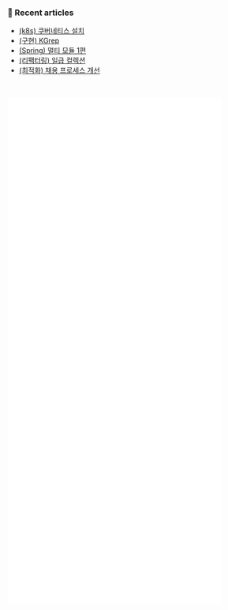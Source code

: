 ### 📖 Recent articles
<!-- BLOG-POST-LIST:START -->
- [&lpar;k8s&rpar; 쿠버네티스 설치](https://crispindeity.github.io/posts/(k8s)-%EC%BF%A0%EB%B2%84%EB%84%A4%ED%8B%B0%EC%8A%A4-%EC%84%A4%EC%B9%98/)
- [&lpar;구현&rpar; KGrep](https://crispindeity.github.io/posts/(%EA%B5%AC%ED%98%84)-KGrep/)
- [&lpar;Spring&rpar; 멀티 모듈 1편](https://crispindeity.github.io/posts/(Spring)-%EB%A9%80%ED%8B%B0-%EB%AA%A8%EB%93%88-1%ED%8E%B8/)
- [&lpar;리팩터링&rpar; 일급 컬렉션](https://crispindeity.github.io/posts/(%EB%A6%AC%ED%8C%A9%ED%84%B0%EB%A7%81)-%EC%9D%BC%EA%B8%89-%EC%BB%AC%EB%A0%89%EC%85%98/)
- [&lpar;최적화&rpar; 채용 프로세스 개선](https://crispindeity.github.io/posts/(%EC%B5%9C%EC%A0%81%ED%99%94)-%EC%B1%84%EC%9A%A9-%ED%94%84%EB%A1%9C%EC%84%B8%EC%8A%A4-%EA%B0%9C%EC%84%A0/)
<!-- BLOG-POST-LIST:END -->

</br>

![Metrics](/github-metrics.svg)
